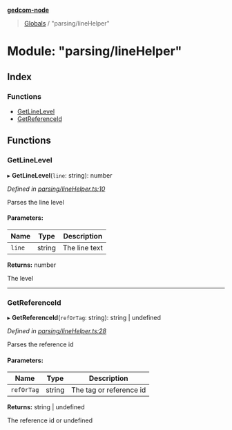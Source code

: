 **[gedcom-node](../README.md)**

> [Globals](../globals.md) / "parsing/lineHelper"

# Module: "parsing/lineHelper"

## Index

### Functions

* [GetLineLevel](_parsing_linehelper_.md#getlinelevel)
* [GetReferenceId](_parsing_linehelper_.md#getreferenceid)

## Functions

### GetLineLevel

▸ **GetLineLevel**(`line`: string): number

*Defined in [parsing/lineHelper.ts:10](https://github.com/Jisco/GEDCOM-Node/blob/583e05d/src/parsing/lineHelper.ts#L10)*

Parses the line level

#### Parameters:

Name | Type | Description |
------ | ------ | ------ |
`line` | string | The line text |

**Returns:** number

The level

___

### GetReferenceId

▸ **GetReferenceId**(`refOrTag`: string): string \| undefined

*Defined in [parsing/lineHelper.ts:28](https://github.com/Jisco/GEDCOM-Node/blob/583e05d/src/parsing/lineHelper.ts#L28)*

Parses the reference id

#### Parameters:

Name | Type | Description |
------ | ------ | ------ |
`refOrTag` | string | The tag or reference id |

**Returns:** string \| undefined

The reference id or undefined
